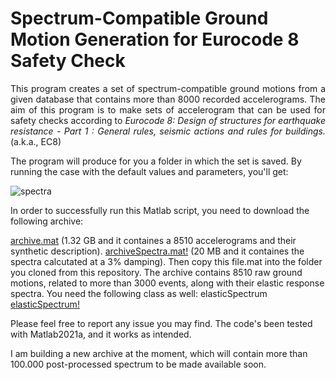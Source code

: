 # Spectrum-Compatible Ground Motion Generation for Eurocode 8 Safety Check
<p align="justify">
This program creates a set of spectrum-compatible ground motions from a given database that contains more than 8000 recorded accelerograms. The aim of this program is to make sets of accelerogram that can be used for safety checks according to <em> Eurocode 8: Design of structures for earthquake resistance - Part 1 : General rules, seismic actions and rules for buildings.</em> (a.k.a., EC8)

The program will produce for you a folder in which the set is saved. By running the case with the default values and parameters, you'll get:
  
![spectra](https://user-images.githubusercontent.com/27778212/126907291-b246fab6-b5ed-4452-b6e1-ab8cc52ab93e.png)

In order to successfully run this Matlab script, you need to download the following archive:

<a href="https://drive.google.com/open?id=17HCFzHRFHDPMOKp3tyNP51tiQoR6Gj5K&usp=drive_fs">archive.mat</a> (1.32 GB and it containes a 8510 accelerograms and their synthetic description). 
<a href="https://drive.google.com/open?id=1FAqECtXcqnlCBOALgAzDVKUXI0zCihJ7&usp=drive_fs">archiveSpectra.mat!</a> (20 MB and it containes the spectra calcutated at a 3% damping). 
Then copy this file.mat into the folder you cloned from this repository. The archive contains 8510 raw ground motions, related to more than 3000 events, along with their elastic response spectra. You need the following class as well: elasticSpectrum <a href="https://github.com/btagliafierro/EC8Spectra/blob/master/elasticSpectrum.m">elasticSpectrum!</a>

Please feel free to report any issue you may find. The code's been tested with Matlab2021a, and it works as intended.

I am building a new archive at the moment, which will contain more than 100.000 post-processed spectrum to be made available soon.
</p>
